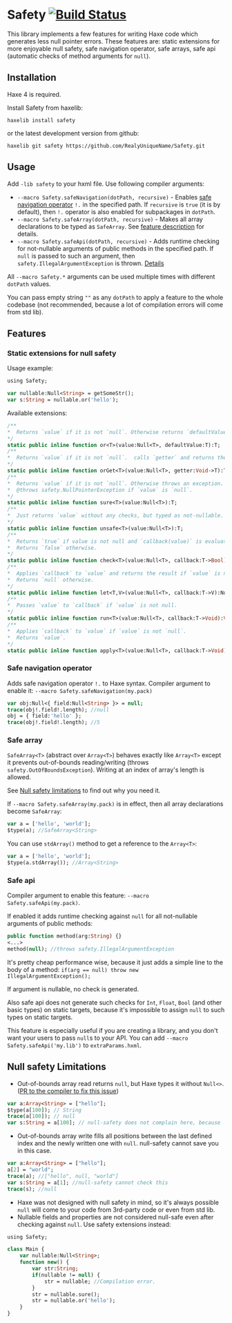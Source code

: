 # Safety [![Build Status](https://travis-ci.org/RealyUniqueName/Safety.svg?branch=master)](https://travis-ci.org/RealyUniqueName/Safety)

This library implements a few features for writing Haxe code which generates less null pointer errors. These features are: static extensions for more enjoyable null safety, safe navigation operator, safe arrays, safe api (automatic checks of method arguments for `null`).

## Installation

Haxe 4 is required.

Install Safety from haxelib:
```
haxelib install safety
```
or the latest development version from github:
```
haxelib git safety https://github.com/RealyUniqueName/Safety.git
```

## Usage

Add `-lib safety` to your hxml file.
Use following compiler arguments:

* `--macro Safety.safeNavigation(dotPath, recursive)` - Enables [safe navigation operator](https://en.wikipedia.org/wiki/Safe_navigation_operator) `!.` in the specified path. If `recursive` is `true` (it is by default), then `!.` operator is also enabled for subpackages in `dotPath`.
* `--macro Safety.safeArray(dotPath, recursive)` - Makes all array declarations to be typed as `SafeArray`. See [feature description](#safe-array) for details.
* `--macro Safety.safeApi(dotPath, recursive)` - Adds runtime checking for not-nullable arguments of public methods in the specified path. If `null` is passed to such an argument, then `safety.IllegalArgumentException` is thrown. [Details](#safe-api)

All `--macro Safety.*` arguments can be used multiple times with different `dotPath` values.

You can pass empty string `""` as any `dotPath` to apply a feature to the whole codebase (not recommended, because a lot of compilation errors will come from std lib).

## Features

### Static extensions for null safety

Usage example:
```haxe
using Safety;

var nullable:Null<String> = getSomeStr();
var s:String = nullable.or('hello');
```
Available extensions:
```haxe
/**
*  Returns `value` if it is not `null`. Otherwise returns `defaultValue`.
*/
static public inline function or<T>(value:Null<T>, defaultValue:T):T;
/**
*  Returns `value` if it is not `null`.  calls `getter` and returns the result.
*/
static public inline function orGet<T>(value:Null<T>, getter:Void->T):T;
/**
*  Returns `value` if it is not `null`. Otherwise throws an exception.
*  @throws safety.NullPointerException if `value` is `null`.
*/
static public inline function sure<T>(value:Null<T>):T;
/**
*  Just returns `value` without any checks, but typed as not-nullable. Use at your own risk.
*/
static public inline function unsafe<T>(value:Null<T>):T;
/**
*  Returns `true` if value is not null and `callback(value)` is evaluated to `true`.
*  Returns `false` otherwise.
*/
static public inline function check<T>(value:Null<T>, callback:T->Bool):Bool
/**
*  Applies `callback` to `value` and returns the result if `value` is not `null`.
*  Returns `null` otherwise.
*/
static public inline function let<T,V>(value:Null<T>, callback:T->V):Null<V>;
/**
*  Passes `value` to `callback` if `value` is not null.
*/
static public inline function run<T>(value:Null<T>, callback:T->Void):Void;
/**
*  Applies `callback` to `value` if `value` is not `null`.
*  Returns `value`.
*/
static public inline function apply<T>(value:Null<T>, callback:T->Void):Null<T>;
```

### Safe navigation operator

Adds safe navigation operator `!.` to Haxe syntax. Compiler argument to enable it: `--macro Safety.safeNavigation(my.pack)`

```haxe
var obj:Null<{ field:Null<String> }> = null;
trace(obj!.field!.length); //null
obj = { field:'hello' };
trace(obj!.field!.length); //5
```

### Safe array

`SafeArray<T>` (abstract over `Array<T>`) behaves exactly like `Array<T>` except it prevents out-of-bounds reading/writing (throws `safety.OutOfBoundsException`). Writing at an index of array's length is allowed.

See [Null safety limitations](#null-safety-limitations) to find out why you need it.

If `--macro Safety.safeArray(my.pack)` is in effect, then all array declarations become `SafeArray`:
```haxe
var a = ['hello', 'world'];
$type(a); //SafeArray<String>
```
You can use `stdArray()` method to get a reference to the `Array<T>`:
```haxe
var a = ['hello', 'world'];
$type(a.stdArray()); //Array<String>
```

### Safe api

Compiler argument to enable this feature: `--macro Safety.safeApi(my.pack)`.

If enabled it adds runtime checking against `null` for all not-nullable arguments of public methods:
```haxe
public function method(arg:String) {}
<...>
method(null); //throws safety.IllegalArgumentException
```
It's pretty cheap performance wise, because it just adds a simple line to the body of a method: `if(arg == null) throw new IllegalArgumentException();`

If argument is nullable, no check is generated.

Also safe api does not generate such checks for `Int`, `Float`, `Bool` (and other basic types) on static targets, because it's impossible to assign `null` to such types on static targets.

This feature is especially useful if you are creating a library, and you don't want your users to pass `null`s to your API. You can add `--macro Safety.safeApi('my.lib')` to `extraParams.hxml`.

## Null safety Limitations

* Out-of-bounds array read returns `null`, but Haxe types it without `Null<>`. ([PR to the compiler to fix this issue](https://github.com/HaxeFoundation/haxe/pull/6825))
```haxe
var a:Array<String> = ["hello"];
$type(a[100]); // String
trace(a[100]); // null
var s:String = a[100]; // null-safety does not complain here, because `a[100]` is not `Null<String>`, but just `String`
```
* Out-of-bounds array write fills all positions between the last defined index and the newly written one with `null`. null-safety cannot save you in this case.
```haxe
var a:Array<String> = ["hello"];
a[2] = "world";
trace(a); //["hello", null, "world"]
var s:String = a[1]; //null-safety cannot check this
trace(s); //null
```
* Haxe was not designed with null safety in mind, so it's always possible `null` will come to your code from 3rd-party code or even from std lib.
* Nullable fields and properties are not considered null-safe even after checking against `null`. Use safety extensions instead:
```haxe
using Safety;

class Main {
    var nullable:Null<String>;
    function new() {
        var str:String;
        if(nullable != null) {
            str = nullable; //Compilation error.
        }
        str = nullable.sure();
        str = nullable.or('hello');
    }
}
```